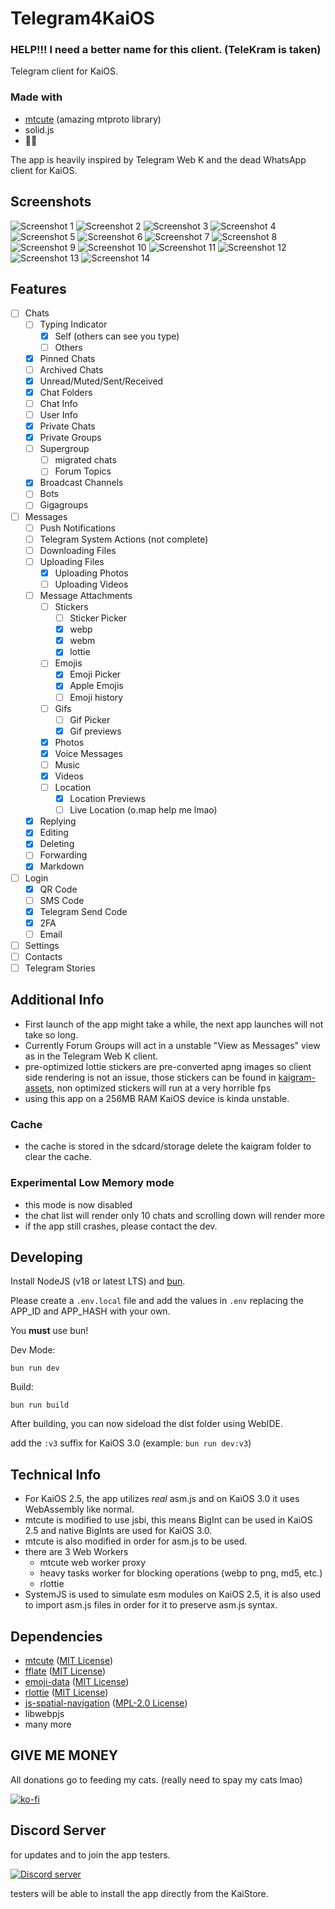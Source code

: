# Telegram4KaiOS

### HELP!!! I need a better name for this client. (TeleKram is taken)

Telegram client for KaiOS.

### Made with

- [mtcute](https://github.com/mtcute/mtcute) (amazing mtproto library)
- solid.js
- 👀🙌

The app is heavily inspired by Telegram Web K and the dead WhatsApp client for KaiOS.

## Screenshots

![Screenshot 1](/screenshots/1.png)
![Screenshot 2](/screenshots/2.png)
![Screenshot 3](/screenshots/3.png)
![Screenshot 4](/screenshots/4.png)
![Screenshot 5](/screenshots/5.png)
![Screenshot 6](/screenshots/6.png)
![Screenshot 7](/screenshots/7.png)
![Screenshot 8](/screenshots/8.png)
![Screenshot 9](/screenshots/9.png)
![Screenshot 10](/screenshots/10.png)
![Screenshot 11](/screenshots/11.png)
![Screenshot 12](/screenshots/12.png)
![Screenshot 13](/screenshots/13.png)
![Screenshot 14](/screenshots/14.png)

## Features

- [ ] Chats
  - [ ] Typing Indicator
    - [x] Self (others can see you type)
    - [ ] Others
  - [x] Pinned Chats
  - [ ] Archived Chats
  - [x] Unread/Muted/Sent/Received
  - [x] Chat Folders
  - [ ] Chat Info
  - [ ] User Info
  - [x] Private Chats
  - [x] Private Groups
  - [ ] Supergroup
    - [ ] migrated chats
    - [ ] Forum Topics
  - [x] Broadcast Channels
  - [ ] Bots
  - [ ] Gigagroups
- [ ] Messages
  - [ ] Push Notifications
  - [ ] Telegram System Actions (not complete)
  - [ ] Downloading Files
  - [ ] Uploading Files
    - [x] Uploading Photos
    - [ ] Uploading Videos
  - [ ] Message Attachments
    - [ ] Stickers
      - [ ] Sticker Picker
      - [x] webp
      - [x] webm
      - [x] lottie
    - [ ] Emojis
      - [x] Emoji Picker
      - [x] Apple Emojis
      - [ ] Emoji history
    - [ ] Gifs
      - [ ] Gif Picker
      - [x] Gif previews
    - [x] Photos
    - [x] Voice Messages
    - [ ] Music
    - [x] Videos
    - [ ] Location
      - [x] Location Previews
      - [ ] Live Location (o.map help me lmao)
  - [x] Replying
  - [x] Editing
  - [x] Deleting
  - [ ] Forwarding
  - [x] Markdown
- [ ] Login
  - [x] QR Code
  - [ ] SMS Code
  - [x] Telegram Send Code
  - [x] 2FA
  - [ ] Email
- [ ] Settings
- [ ] Contacts
- [ ] Telegram Stories

## Additional Info

- First launch of the app might take a while, the next app launches will not take so long.
- Currently Forum Groups will act in a unstable "View as Messages" view as in the Telegram Web K client.
- pre-optimized lottie stickers are pre-converted apng images so client side rendering is not an issue, those stickers can be found in [kaigram-assets](https://github.com/cyan-2048/kaigram-assets), non optimized stickers will run at a very horrible fps
- using this app on a 256MB RAM KaiOS device is kinda unstable.

### Cache

- the cache is stored in the sdcard/storage delete the kaigram folder to clear the cache.

### Experimental Low Memory mode

- this mode is now disabled
- the chat list will render only 10 chats and scrolling down will render more
- if the app still crashes, please contact the dev.

## Developing

Install NodeJS (v18 or latest LTS) and [bun](https://bun.sh/).

Please create a `.env.local` file and add the values in `.env` replacing the APP_ID and APP_HASH with your own.

You **must** use bun!

Dev Mode:

```
bun run dev
```

Build:

```
bun run build
```

After building, you can now sideload the dist folder using WebIDE.

add the `:v3` suffix for KaiOS 3.0 (example: `bun run dev:v3`)

## Technical Info

- For KaiOS 2.5, the app utilizes _real_ asm.js and on KaiOS 3.0 it uses WebAssembly like normal.
- mtcute is modified to use jsbi, this means BigInt can be used in KaiOS 2.5 and native BigInts are used for KaiOS 3.0.
- mtcute is also modified in order for asm.js to be used.
- there are 3 Web Workers
  - mtcute web worker proxy
  - heavy tasks worker for blocking operations (webp to png, md5, etc.)
  - rlottie
- SystemJS is used to simulate esm modules on KaiOS 2.5, it is also used to import asm.js files in order for it to preserve asm.js syntax.

## Dependencies

- [mtcute](https://github.com/mtcute/mtcute) ([MIT License](https://github.com/mtcute/mtcute/blob/master/LICENSE))
- [fflate](https://github.com/101arrowz/fflate) ([MIT License](https://github.com/101arrowz/fflate/blob/master/LICENSE))
- [emoji-data](https://github.com/iamcal/emoji-data) ([MIT License](https://github.com/iamcal/emoji-data/blob/master/LICENSE))
- [rlottie](https://github.com/Samsung/rlottie) ([MIT License](https://github.com/Samsung/rlottie/blob/master/COPYING))
- [js-spatial-navigation](https://github.com/luke-chang/js-spatial-navigation) ([MPL-2.0 License](https://github.com/luke-chang/js-spatial-navigation/blob/master/LICENSE))
- libwebpjs
- many more

## GIVE ME MONEY

All donations go to feeding my cats. (really need to spay my cats lmao)

[![ko-fi](https://ko-fi.com/img/githubbutton_sm.svg)](https://ko-fi.com/H2H7LIPNW)

## Discord Server

for updates and to join the app testers.

[![Discord server](https://invidget.switchblade.xyz/W9DF2q3Vv2)](https://discord.gg/W9DF2q3Vv2)

testers will be able to install the app directly from the KaiStore.
